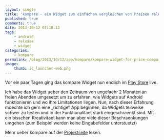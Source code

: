 ```yaml
---
layout: single
title: 'kompare - ein Widget zum einfachen vergleichen von Preisen released'
published: true
comments: true
date: 2013-10-12 07:10:13
tags:
    - android
    - release
    - widget
categories:
    - kompare
permalink: /blog/2013/10/12/app/kompare/kompare-widget-for-price-comparison-released
image:
    thumb: ic_launcher-web.png
---
```

Vor ein paar Tagen ging das kompare Widget nun endlich im [Play Store][1] live. 

Ich habe das Widget ueber den Zeitraum von ungefaehr 2 Monaten an freien Abenden umgesetzt um zu erfahren,
wie Widgets auf Android funktionieren und wo ihre Limitationen liegen. Nun, nach dieser Erfahrung moechte ich gern
eine &#8222;richtige&#8220; App beginnen, da Widgets teilweise schwer zu testen und in der Funktionalitaet 
stark eingeschraenkt sind. Mit ein bisschen Kreativitaet kann man aber viele dieser Beschraenkungen umgehen
(zum Beispiel werden keine Eingabefelder unterstuetzt)

Mehr ueber kompare auf der [Projektseite][2] lesen.

 [1]: https://play.google.com/store/apps/details?id=net.mediavrog.kompare
 [2]: http://www.mediavrog.net/projects/kompare/